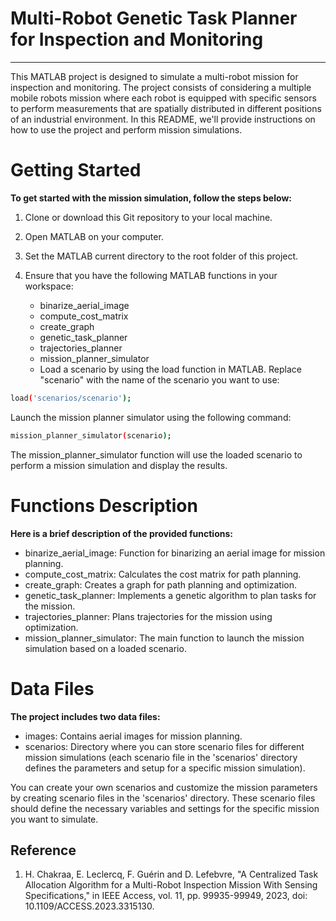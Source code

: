 # Multi-Robot Genetic Task Planner for Inspection and Monitoring

----------------------------------------------------------------------------------

This MATLAB project is designed to simulate a multi-robot mission for inspection and monitoring. The project consists of considering a multiple mobile robots mission where each robot is equipped with specific sensors to perform measurements that are spatially distributed in different positions of an industrial environment. In this README, we'll provide instructions on how to use the project and perform mission simulations.

# Getting Started

**To get started with the mission simulation, follow the steps below:**

1) Clone or download this Git repository to your local machine.
2) Open MATLAB on your computer.
3) Set the MATLAB current directory to the root folder of this project.
4) Ensure that you have the following MATLAB functions in your workspace:
   
	* binarize_aerial_image
	* compute_cost_matrix
	* create_graph
	* genetic_task_planner
	* trajectories_planner
	* mission_planner_simulator
	* Load a scenario by using the load function in MATLAB. Replace "scenario" with the name of the scenario you want to use:

```bash
load('scenarios/scenario');
```

Launch the mission planner simulator using the following command:

```bash
mission_planner_simulator(scenario);
```

The mission_planner_simulator function will use the loaded scenario to perform a mission simulation and display the results.

# Functions Description

**Here is a brief description of the provided functions:**

* binarize_aerial_image: Function for binarizing an aerial image for mission planning.
* compute_cost_matrix: Calculates the cost matrix for path planning.
* create_graph: Creates a graph for path planning and optimization.
* genetic_task_planner: Implements a genetic algorithm to plan tasks for the mission.
* trajectories_planner: Plans trajectories for the mission using optimization.
* mission_planner_simulator: The main function to launch the mission simulation based on a loaded scenario.


# Data Files

**The project includes two data files:**

* images: Contains aerial images for mission planning.
* scenarios: Directory where you can store scenario files for different mission simulations (each scenario file in the 'scenarios' directory defines the parameters and setup for a specific mission simulation).

You can create your own scenarios and customize the mission parameters by creating scenario files in the 'scenarios' directory. These scenario files should define the necessary variables and settings for the specific mission you want to simulate.

## Reference

1. H. Chakraa, E. Leclercq, F. Guérin and D. Lefebvre, "A Centralized Task Allocation Algorithm for a Multi-Robot Inspection Mission With Sensing Specifications," in IEEE Access, vol. 11, pp. 99935-99949, 2023, doi: 10.1109/ACCESS.2023.3315130.

